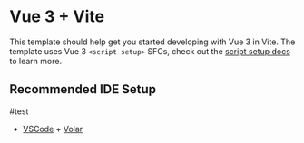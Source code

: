 # Vue 3 + Vite

This template should help get you started developing with Vue 3 in Vite. The template uses Vue 3 `<script setup>` SFCs, check out the [script setup docs](https://v3.vuejs.org/api/sfc-script-setup.html#sfc-script-setup) to learn more.

## Recommended IDE Setup
#test
- [VSCode](https://code.visualstudio.com/) + [Volar](https://marketplace.visualstudio.com/items?itemName=johnsoncodehk.volar)
